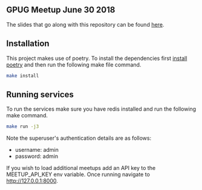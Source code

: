  ## GPUG Meetup June 30 2018

The slides that go along with this repository can be found [here](https://slides.com/bradleystuartkirton/deck-2/#/).

## Installation

This project makes use of poetry. To install the dependencies first [install poetry](https://pypi.org/project/poetry/) and then run the following make file command.

```bash
make install
```

## Running services

To run the services make sure you have redis installed and run the following make command.

```bash
make run -j3
```

Note the superuser's authentication details are as follows:

- username: admin
- password: admin


If you wish to load additional meetups add an API key to the MEETUP_API_KEY env variable. Once running navigate to http://127.0.0.1:8000.